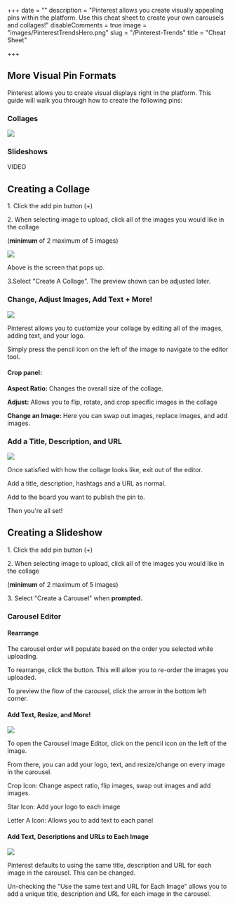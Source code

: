 +++
date = ""
description = "Pinterest allows you create visually appealing pins within the platform. Use this cheat sheet to create your own carousels and collages!"
disableComments = true
image = "images/PinterestTrendsHero.png"
slug = "/Pinterest-Trends"
title = "Cheat Sheet"

+++
## More Visual Pin Formats

Pinterest allows you to create visual displays right in the platform. This guide will walk you through how to create the following pins:

### Collages

![](/uploads/dbdb072eae17e0473bd3d9b7b26fec6b.jpg)

### Slideshows

VIDEO

## Creating a Collage

1\. Click the add pin button (+)

2\. When selecting image to upload, click all of the images you would like in the collage

(**minimum** of 2 maximum of 5 images)

![](/uploads/collage.PNG)

Above is the screen that pops up. 

3\.Select "Create A Collage". The preview shown can be adjusted later.

### Change, Adjust Images, Add Text + More!

![](/uploads/Finalin.PNG)

Pinterest allows you to customize your collage by editing all of the images, adding text, and your logo.

Simply press the pencil icon on the left of the image to navigate to the editor tool.

#### **Crop panel:**

**Aspect Ratio:** Changes the overall size of the collage.

**Adjust:** Allows you to flip, rotate, and crop specific images in the collage

**Change an Image:** Here you can swap out images, replace images, and add images.

### Add a Title, Description, and URL

![](/uploads/collage.png)

Once satisfied with how the collage looks like, exit out of the editor.

Add a title, description, hashtags and a URL as normal.

Add to the board you want to publish the pin to.

Then you're all set!

## Creating a Slideshow

1\. Click the add pin button (+)

2\. When selecting image to upload, click all of the images you would like in the collage

(**minimum** of 2 maximum of 5 images)

3\. Select "Create a Carousel" when **prompted.**

### Carousel Editor

#### Rearrange

The carousel order will populate based on the order you selected while uploading.

To rearrange, click the button. This will allow you to re-order the images you uploaded.

To preview the flow of the carousel, click the arrow in the bottom left corner.

#### Add Text, Resize, and More!

![](/uploads/resize.PNG)

To open the Carousel Image Editor, click on the pencil icon on the left of the image.

From there, you can add your logo, text, and resize/change on every image in the carousel.

Crop Icon: Change aspect ratio, flip images, swap out images and add images.

Star Icon: Add your logo to each image

Letter A Icon: Allows you to add text to each panel

#### ​Add Text, Descriptions and URLs to Each Image

![](/uploads/sametext.PNG)

Pinterest defaults to using the same title, description and URL for each image in the carousel. This can be changed.

Un-checking the "Use the same text and URL for Each Image" allows you to add a unique title, description and URL for each image in the carousel.